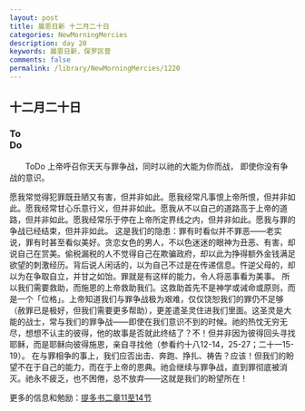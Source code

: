 ```yaml
---
layout: post
title: 晨恩日新 十二月二十日
categories: NewMorningMercies
description: day 20
keywords: 晨恩日新，保罗区普
comments: false
permalink: /library/NewMorningMercies/1220
---
```


## 十二月二十日

### To <br> Do

&emsp;&emsp;ToDo
上帝呼召你天天与罪争战，同时以祂的大能为你而战，
即使你没有争战的意识。
 
愿我常觉得犯罪既丑陋又有害，但并非如此。愿我经常凡事恨上帝所恨，但并非如此。愿我经常甘心乐意行义，但并非如此。愿我从不以自己的道路高于上帝的道路，但并非如此。愿我经常乐于停在上帝所定界线之内，但并非如此。愿我与罪的争战已经结束，但并非如此。
这是我们的隐患：罪有时看似并不罪恶——老实说，罪有时甚至看似美好。贪恋女色的男人，不以色迷迷的眼神为丑恶、有害，却说自己在赏美。偷税漏税的人不觉得自己在欺骗政府，却以此为挣得额外金钱满足欲望的刺激经历。背后说人闲话的，以为自己不过是在传递信息。忤逆父母的，却以为在争取自立，并甘之如饴。罪就是有这样的能力，令人将恶事看为美事。
所以我们需要救助，而施恩的上帝救助我们。这救助首先不是神学或诫命或原则，而是一个「位格」。上帝知道我们与罪争战极为艰难，仅仅饶恕我们的罪仍不足够（赦罪已是极好，但我们需要更多帮助），更差遣圣灵住进我们里面。这圣灵是大能的战士，常与我们的罪争战——即使在我们意识不到的时候。祂的热忱无穷无尽，想想不认主的彼得，他的故事是否就此终结了？不！但并非因为彼得回头寻找耶稣，而是耶稣向彼得施恩，亲自寻找他（参看约十八12-14，25-27；二十一15-19）。
在与罪相争的事上，我们应否出击、奔跑、挣扎、祷告？应该！但我们的盼望不在于自己的能力，而在于上帝的恩典。祂会继续与罪争战，直到罪彻底被消灭。祂永不疲乏，也不困倦，总不放弃——这就是我们的盼望所在！

更多的信息和勉励：[提多书二章11至14节]()

